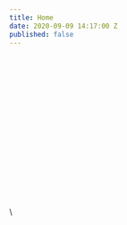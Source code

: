 ```yaml
---
title: Home
date: 2020-09-09 14:17:00 Z
published: false
---
```


\
\
\
\
\
\
\
\
\
\
\
\
\
\
\
\
\\